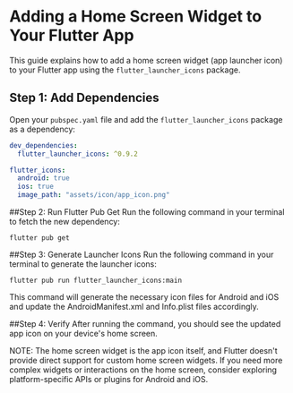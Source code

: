 # Adding a Home Screen Widget to Your Flutter App

This guide explains how to add a home screen widget (app launcher icon) to your Flutter app using the `flutter_launcher_icons` package.

## **Step 1: Add Dependencies**

Open your `pubspec.yaml` file and add the `flutter_launcher_icons` package as a dependency:

```yaml
dev_dependencies:
  flutter_launcher_icons: ^0.9.2

flutter_icons:
  android: true
  ios: true
  image_path: "assets/icon/app_icon.png"
```

##Step 2: Run Flutter Pub Get
Run the following command in your terminal to fetch the new dependency:
```
flutter pub get
```

##Step 3: Generate Launcher Icons
Run the following command in your terminal to generate the launcher icons:
```
flutter pub run flutter_launcher_icons:main
```
This command will generate the necessary icon files for Android and iOS and update the AndroidManifest.xml and Info.plist files accordingly.

##Step 4: Verify
After running the command, you should see the updated app icon on your device's home screen.

NOTE: The home screen widget is the app icon itself, and Flutter doesn't provide direct support for custom home screen widgets. If you need more complex widgets or interactions on the home screen, consider exploring platform-specific APIs or plugins for Android and iOS.

